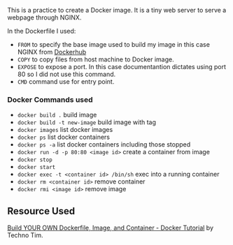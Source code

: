 This is a practice to create a Docker image.
It is a tiny web server to serve a webpage through NGINX. 

In the Dockerfile I used:
* ``FROM`` to specify the base image used to build my image in this case NGINX from [Dockerhub](https://hub.docker.com/_/nginx)
* ``COPY`` to copy files from host machine to Docker image.
* ``EXPOSE`` to expose a port. In this case documentantion dictates using port 80 so I did not use this command.
* ``CMD`` command use for entry point. 

### Docker Commands used
* ``docker build .`` build image
* ``docker build -t new-image`` build image with tag
* ``docker images`` list docker images
* ``docker ps`` list docker containers
* ``docker ps -a`` list docker containers including those stopped
* ``docker run -d -p 80:80 <image id>`` create a container from image
* ``docker stop``
* ``docker start``
* ``docker exec -t <container id> /bin/sh`` exec into a running container
* ``docker rm <container id>`` remove container
* ``docker rmi <image id>`` remove image

## Resource Used
[Build YOUR OWN Dockerfile, Image, and Container - Docker Tutorial](https://www.youtube.com/watch?v=SnSH8Ht3MIc&t=60s) by Techno Tim.
